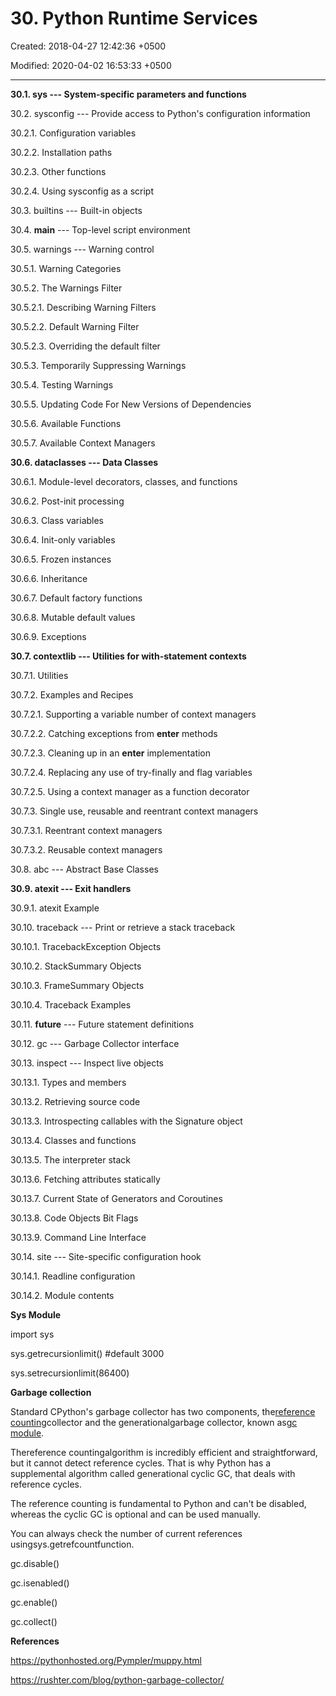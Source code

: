 # 30. Python Runtime Services

Created: 2018-04-27 12:42:36 +0500

Modified: 2020-04-02 16:53:33 +0500

---

**30.1. sys --- System-specific parameters and functions**

30.2. sysconfig --- Provide access to Python's configuration information

30.2.1. Configuration variables

30.2.2. Installation paths

30.2.3. Other functions

30.2.4. Using sysconfig as a script

30.3. builtins --- Built-in objects

30.4. __main__ --- Top-level script environment

30.5. warnings --- Warning control

30.5.1. Warning Categories

30.5.2. The Warnings Filter

30.5.2.1. Describing Warning Filters

30.5.2.2. Default Warning Filter

30.5.2.3. Overriding the default filter

30.5.3. Temporarily Suppressing Warnings

30.5.4. Testing Warnings

30.5.5. Updating Code For New Versions of Dependencies

30.5.6. Available Functions

30.5.7. Available Context Managers

**30.6. dataclasses --- Data Classes**

30.6.1. Module-level decorators, classes, and functions

30.6.2. Post-init processing

30.6.3. Class variables

30.6.4. Init-only variables

30.6.5. Frozen instances

30.6.6. Inheritance

30.6.7. Default factory functions

30.6.8. Mutable default values

30.6.9. Exceptions

**30.7. contextlib --- Utilities for with-statement contexts**

30.7.1. Utilities

30.7.2. Examples and Recipes

30.7.2.1. Supporting a variable number of context managers

30.7.2.2. Catching exceptions from __enter__ methods

30.7.2.3. Cleaning up in an __enter__ implementation

30.7.2.4. Replacing any use of try-finally and flag variables

30.7.2.5. Using a context manager as a function decorator

30.7.3. Single use, reusable and reentrant context managers

30.7.3.1. Reentrant context managers

30.7.3.2. Reusable context managers

30.8. abc --- Abstract Base Classes

**30.9. atexit --- Exit handlers**

30.9.1. atexit Example

30.10. traceback --- Print or retrieve a stack traceback

30.10.1. TracebackException Objects

30.10.2. StackSummary Objects

30.10.3. FrameSummary Objects

30.10.4. Traceback Examples

30.11. __future__ --- Future statement definitions

30.12. gc --- Garbage Collector interface

30.13. inspect --- Inspect live objects

30.13.1. Types and members

30.13.2. Retrieving source code

30.13.3. Introspecting callables with the Signature object

30.13.4. Classes and functions

30.13.5. The interpreter stack

30.13.6. Fetching attributes statically

30.13.7. Current State of Generators and Coroutines

30.13.8. Code Objects Bit Flags

30.13.9. Command Line Interface

30.14. site --- Site-specific configuration hook

30.14.1. Readline configuration

30.14.2. Module contents



**Sys Module**

import sys

sys.getrecursionlimit() #default 3000

sys.setrecursionlimit(86400)





**Garbage collection**

Standard CPython's garbage collector has two components, the[reference counting](https://en.wikipedia.org/wiki/Reference_counting)collector and the generationalgarbage collector, known as[gc module](https://docs.python.org/3.6/library/gc.html).



Thereference countingalgorithm is incredibly efficient and straightforward, but it cannot detect reference cycles. That is why Python has a supplemental algorithm called generational cyclic GC, that deals with reference cycles.



The reference counting is fundamental to Python and can't be disabled, whereas the cyclic GC is optional and can be used manually.



You can always check the number of current references usingsys.getrefcountfunction.



gc.disable()

gc.isenabled()

gc.enable()

gc.collect()



**References**

<https://pythonhosted.org/Pympler/muppy.html>

<https://rushter.com/blog/python-garbage-collector/>
